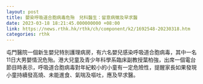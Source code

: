 ```yaml
---
layout: post
title: 嬰染呼吸道合胞病毒危殆　兒科醫生：留意病徵及早求醫
date: 2023-03-18 18:21:45.000000000 +08:00
link: https://news.rthk.hk/rthk/ch/component/k2/1692548-20230318.htm
categories: rthk
---
```


屯門醫院一個新生嬰兒特別護理病房，有六名嬰兒感染呼吸道合胞病毒，其中一名11日大男嬰情況危殆。港大兒童及青少年科學系臨床副教授葉柏強，出席一個電台節目時表示，呼吸道合胞病毒對年紀較小的小童有一定危險性，提醒家長如果發現小童持續發高燒、未能進食、氣喘及嘔吐，應及早求醫。
